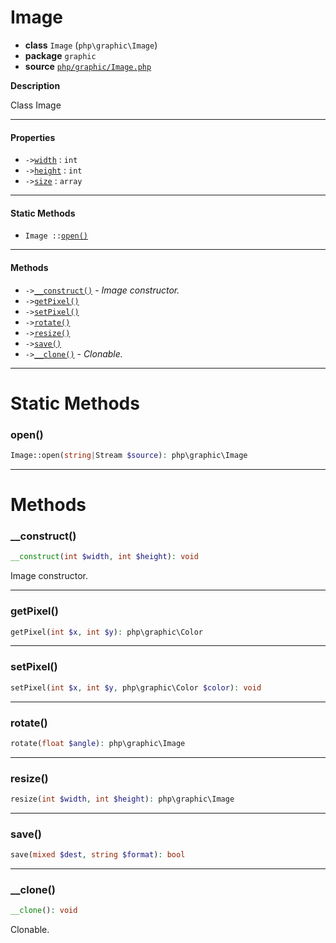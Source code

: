# Image

- **class** `Image` (`php\graphic\Image`)
- **package** `graphic`
- **source** [`php/graphic/Image.php`](./src/main/resources/JPHP-INF/sdk/php/graphic/Image.php)

**Description**

Class Image

---

#### Properties

- `->`[`width`](#prop-width) : `int`
- `->`[`height`](#prop-height) : `int`
- `->`[`size`](#prop-size) : `array`

---

#### Static Methods

- `Image ::`[`open()`](#method-open)

---

#### Methods

- `->`[`__construct()`](#method-__construct) - _Image constructor._
- `->`[`getPixel()`](#method-getpixel)
- `->`[`setPixel()`](#method-setpixel)
- `->`[`rotate()`](#method-rotate)
- `->`[`resize()`](#method-resize)
- `->`[`save()`](#method-save)
- `->`[`__clone()`](#method-__clone) - _Clonable._

---
# Static Methods

<a name="method-open"></a>

### open()
```php
Image::open(string|Stream $source): php\graphic\Image
```

---
# Methods

<a name="method-__construct"></a>

### __construct()
```php
__construct(int $width, int $height): void
```
Image constructor.

---

<a name="method-getpixel"></a>

### getPixel()
```php
getPixel(int $x, int $y): php\graphic\Color
```

---

<a name="method-setpixel"></a>

### setPixel()
```php
setPixel(int $x, int $y, php\graphic\Color $color): void
```

---

<a name="method-rotate"></a>

### rotate()
```php
rotate(float $angle): php\graphic\Image
```

---

<a name="method-resize"></a>

### resize()
```php
resize(int $width, int $height): php\graphic\Image
```

---

<a name="method-save"></a>

### save()
```php
save(mixed $dest, string $format): bool
```

---

<a name="method-__clone"></a>

### __clone()
```php
__clone(): void
```
Clonable.